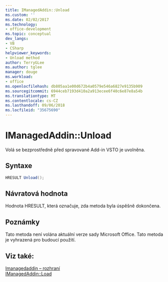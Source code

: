 ```yaml
---
title: IManagedAddin::Unload
ms.custom: ''
ms.date: 02/02/2017
ms.technology:
- office-development
ms.topic: conceptual
dev_langs:
- VB
- CSharp
helpviewer_keywords:
- Unload method
author: TerryGLee
ms.author: tglee
manager: douge
ms.workload:
- office
ms.openlocfilehash: db805aa1e00d672b4a0579e546a6827e9135b909
ms.sourcegitcommit: 6944ceb7193d410a2a913ecee6f40c6e87e8a54b
ms.translationtype: MT
ms.contentlocale: cs-CZ
ms.lasthandoff: 09/06/2018
ms.locfileid: "35675690"
---
```

# <a name="imanagedaddinunload"></a>IManagedAddin::Unload
  Volá se bezprostředně před spravované Add-in VSTO je uvolněna.  
  
## <a name="syntax"></a>Syntaxe  
  
```csharp
HRESULT Unload();  
```  
  
## <a name="return-value"></a>Návratová hodnota  
 Hodnota HRESULT, která označuje, zda metoda byla úspěšně dokončena.  
  
## <a name="remarks"></a>Poznámky  
 Tato metoda není volána aktuální verze sady Microsoft Office. Tato metoda je vyhrazená pro budoucí použití.  
  
## <a name="see-also"></a>Viz také:  
 [Imanagedaddin – rozhraní](../vsto/imanagedaddin-interface.md)   
 [IManagedAddin::Load](../vsto/imanagedaddin-load.md)  
  
  